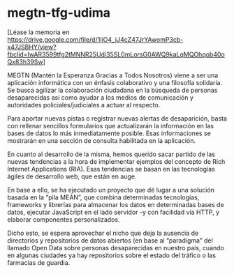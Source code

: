 # megtn-tfg-udima

[Léase la memoria en https://drive.google.com/file/d/1IjO4_jJ4cZ47JrYAwomP3cb-x47JSBHY/view?fbclid=IwAR3599tfg2tMNNR25Udi35SL0mLorsG0AWQ9kaLqMQOhqob40oQx83h39Sw]

MEGTN (Mantén la Esperanza Gracias a Todos Nosotros) viene a ser una aplicación
informática con un énfasis colaborativo y una filosofía solidaria. Se busca agilizar la
colaboración ciudadana en la búsqueda de personas desaparecidas así como ayudar a los
medios de comunicación y autoridades policiales/judiciales a actuar al respecto.

Para aportar nuevas pistas o registrar nuevas alertas de desaparición, basta con rellenar
sencillos formularios que actualizarán la información en las bases de datos lo más
inmediatamente posible. Esas informaciones se mostrarán en una sección de consulta
habilitada en la aplicación.

En cuanto al desarrollo de la misma, hemos querido sacar partido de las nuevas
tendencias a la hora de implementar ejemplos del concepto de Rich Internet
Applications (RIA). Esas tendencias se basan en las tecnologías ágiles de desarrollo
web, que están en auge.

En base a ello, se ha ejecutado un proyecto que dé lugar a una solución basada en la
“pila MEAN”, que combina determinadas tecnologías, frameworks y librerías para
almacenar los datos en determinadas bases de datos, ejecutar JavaScript en el lado
servidor -y con facilidad vía HTTP, y elaborar componentes personalizados.

Dicho esto, se espera aprovechar el nicho que deja la ausencia de directorios y
repositorios de datos abiertos (en base al “paradigma” del llamado Open Data sobre
personas desaparecidas en nuestro país, cuando en algunas ciudades ya hay repositorios
sobre el estado del tráfico o las farmacias de guardia.
